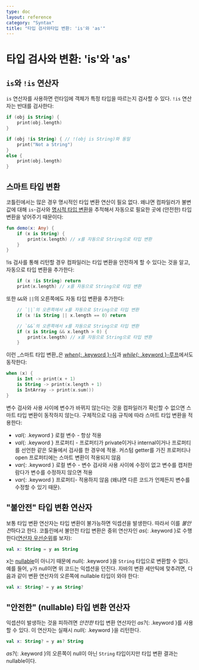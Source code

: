 ```yaml
---
type: doc
layout: reference
category: "Syntax"
title: "타입 검사와타입 변환: 'is'와 'as'"
---
```


# 타입 검사와 변환: 'is'와 'as'

## `is`와 `!is` 연산자

`is` 연산자를 사용하면 런타임에 객체가 특정 타입을 따르는지 검사할 수 있다. `!is` 연산자는 반대를 검사한다:

``` kotlin
if (obj is String) {
    print(obj.length)
}

if (obj !is String) { // !(obj is String)와 동일
    print("Not a String")
}
else {
    print(obj.length)
}
```

## 스마트 타입 변환

코틀린에서는 많은 경우 명시적인  타입 변환 연산이 필요 없다. 왜냐면 컴파일러가 불변 값에 대해
`is`-검사와 [명시적 타입 변환](#unsafe-cast-operator)을 추적해서
자동으로 필요한 곳에 (안전한) 타입 변환을 넣어주기 때문이다:

``` kotlin
fun demo(x: Any) {
    if (x is String) {
        print(x.length) // x를 자동으로 String으로 타입 변환
    }
}
```

!is 검사를 통해 리턴할 경우 컴파일러는 타입 변환을 안전하게 할 수 있다는 것을 알고, 자동으로 타입 변환을 추가한다:

``` kotlin
    if (x !is String) return
    print(x.length) // x를 자동으로 String으로 타입 변환
```

또한 `&&`와 `||`의 오른쪽에도 자동 타입 변환을 추가한다:

``` kotlin
    // `||`의 오른쪽에서 x를 자동으로 String으로 타입 변환
    if (x !is String || x.length == 0) return

    // `&&`의 오른쪽에서 x를 자동으로 String으로 타입 변환
    if (x is String && x.length > 0) {
        print(x.length) // x를 자등으로 String으로 타입 변환
    }
```

이런 _스마트 타입 변환_은 [*when*{: .keyword }-식](control-flow.html#when-expression)과
[*while*{: .keyword }-루프](control-flow.html#while-loops)에서도 동작한다:

``` kotlin
when (x) {
    is Int -> print(x + 1)
    is String -> print(x.length + 1)
    is IntArray -> print(x.sum())
}
```

변수 검사와 사용 사이에 변수가 바뀌지 않는다는 것을 컴파일러가 확신할 수 없으면
스마트 타입 변환이 동작하지 않는다.
구체적으로 다음 규칙에 따라 스마트 타입 변환을 적용한다:

  * *val*{: .keyword } 로컬 변수 - 항상 적용
  * *val*{: .keyword } 프로퍼티 - 프로퍼티가 private이거나 internal이거나 프로퍼티를 선언한 같은 모듈에서 검사를 한 경우에 적용.
    커스텀 getter를 가진 프로퍼티나 open 프로퍼티에는 스마트 변환이 적용되지 않음
  * *var*{: .keyword } 로컬 변수 - 변수 검사와 사용 사이에 수정이 없고 변수를 캡처한 람다가 변수를 수정하지 않으면 적용  
  * *var*{: .keyword } 프로퍼티- 적용하지 않음 (왜냐면 다른 코드가 언제든지 변수를 수정할 수 있기 때문).


## "불안전" 타입 변환 연산자

보통 타입 변환 연산자는 타입 변환이 불가능하면 익셉션을 발생한다. 따라서 이를 *불안전*하다고 한다.
코틀린에서 불안전 타입 변환은 중위 연산자인 *as*{: .keyword }로 수행한다([연산자 우선순위](grammar.html#precedence)를 보자):

``` kotlin
val x: String = y as String
```

x는 [nullable](null-safety.html)이 아니기 때문에 *null*{: .keyword }을 `String` 타입으로 변환할 수 없다.
예를 들어, `y`가 null이면 위 코드는 익셉션을 던진다.
자바의 변환 세만틱에 맞추려면, 다음과 같이 변환 연산자의 오른쪽에 nullable 타입이 와야 한다:

``` kotlin
val x: String? = y as String?
```

## "안전한" (nullable) 타입 변환 연산자

익셉션이 발생하는 것을 피하려면 *안전한* 타입 변환 연산자인 *as?*{: .keyword }를 사용할 수 있다.
이 연산자는 실패시 *null*{: .keyword }을 리턴한다.

``` kotlin
val x: String? = y as? String
```
*as?*{: .keyword }의 오른쪽이 null이 아닌 `String` 타입이지만 타입 변환 결과는 nullable이다.
